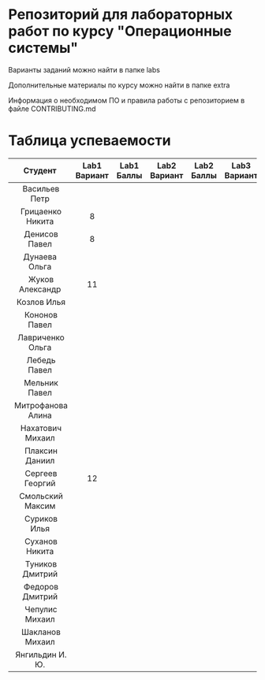# Репозиторий для лабораторных работ по курсу "Операционные системы"

Варианты заданий можно найти в папке labs

Дополнительные материалы по курсу можно найти в папке extra

Информация о необходимом ПО и правила работы с репозиторием в файле CONTRIBUTING.md

# Таблица успеваемости
| Студент | Lab1 Вариант | Lab1 Баллы | Lab2 Вариант | Lab2 Баллы| Lab3 Вариант | Lab3 Баллы | Сумма |
| :---: | :---: | :---: | :---: | :---: | :---: | :---: | :---: |
| Васильев Петр ||||||
| Грицаенко Никита |8|||||
| Денисов Павел |8|||||
| Дунаева Ольга ||||||
| Жуков Александр |11|||||
| Козлов Илья ||||||
| Кононов Павел ||||||
| Лавриченко Ольга ||||||
| Лебедь Павел ||||||
| Мельник Павел ||||||
| Митрофанова Алина ||||||
| Нахатович Михаил ||||||
| Плаксин Даниил ||||||
| Сергеев Георгий |12|||||
| Смольский Максим ||||||
| Суриков Илья ||||||
| Суханов Никита ||||||
| Туников Дмитрий ||||||
| Федоров Дмитрий ||||||
| Чепулис Михаил ||||||
| Шакланов Михаил ||||||
| Янгильдин И. Ю. ||||||
